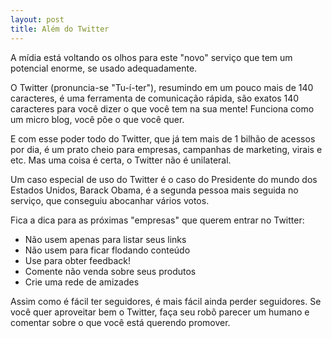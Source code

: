 ```yaml
---
layout: post
title: Além do Twitter
---
```


A mídia está voltando os olhos para este "novo" serviço que tem um potencial enorme, se usado adequadamente.

O Twitter (pronuncia-se "Tu-í-ter"), resumindo em um pouco mais de 140 caracteres, é uma ferramenta de comunicação rápida, são exatos 140 caracteres para você dizer o que você tem na sua mente! Funciona como um micro blog, você põe o que você quer.

E com esse poder todo do Twitter, que já tem mais de 1 bilhão de acessos por dia, é um prato cheio para empresas, campanhas de marketing, virais e etc. Mas uma coisa é certa, o Twitter não é unilateral.

Um caso especial de uso do Twitter é o caso do Presidente do mundo dos Estados Unidos, Barack Obama, é a segunda pessoa mais seguida no serviço, que conseguiu abocanhar vários votos.

Fica a dica para as próximas "empresas" que querem entrar no Twitter:

 * Não usem apenas para listar seus links
 * Não usem para ficar flodando conteúdo
 * Use para obter feedback!
 * Comente não venda sobre seus produtos
 * Crie uma rede de amizades

Assim como é fácil ter seguidores, é mais fácil ainda perder seguidores. Se você quer aproveitar bem o Twitter, faça seu robô parecer um humano e comentar sobre o que você está querendo promover.
